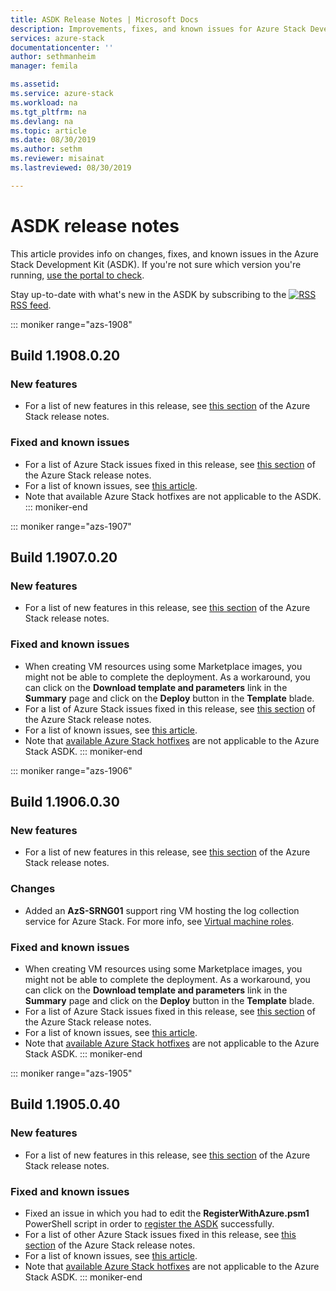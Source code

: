 ```yaml
---
title: ASDK Release Notes | Microsoft Docs
description: Improvements, fixes, and known issues for Azure Stack Development Kit (ASDK).
services: azure-stack
documentationcenter: ''
author: sethmanheim
manager: femila

ms.assetid:
ms.service: azure-stack
ms.workload: na
ms.tgt_pltfrm: na
ms.devlang: na
ms.topic: article
ms.date: 08/30/2019
ms.author: sethm
ms.reviewer: misainat
ms.lastreviewed: 08/30/2019

---
```


# ASDK release notes

This article provides info on changes, fixes, and known issues in the Azure Stack Development Kit (ASDK). If you're not sure which version you're running, [use the portal to check](../operator/azure-stack-updates.md).

Stay up-to-date with what's new in the ASDK by subscribing to the [![RSS](./media/asdk-release-notes/feed-icon-14x14.png)](https://docs.microsoft.com/api/search/rss?search=Azure+Stack+Development+Kit+release+notes&locale=en-us#) [RSS feed](https://docs.microsoft.com/api/search/rss?search=Azure+Stack+Development+Kit+release+notes&locale=en-us#).

::: moniker range="azs-1908"
## Build 1.1908.0.20

### New features

- For a list of new features in this release, see [this section](../operator/azure-stack-release-notes-1908.md#whats-new) of the Azure Stack release notes.

<!-- ### Changes -->

### Fixed and known issues

- For a list of Azure Stack issues fixed in this release, see [this section](../operator/azure-stack-release-notes-1908.md#fixes) of the Azure Stack release notes.
- For a list of known issues, see [this article](../operator/azure-stack-release-notes-known-issues-1908.md).
- Note that available Azure Stack hotfixes are not applicable to the ASDK.
::: moniker-end

::: moniker range="azs-1907"
## Build 1.1907.0.20

### New features

- For a list of new features in this release, see [this section](../operator/azure-stack-release-notes-1907.md#whats-in-this-update) of the Azure Stack release notes.

<!-- ### Changes -->

### Fixed and known issues

- When creating VM resources using some Marketplace images, you might not be able to complete the deployment. As a workaround, you can click on the **Download template and parameters** link in the **Summary** page and click on the **Deploy** button in the **Template** blade.
- For a list of Azure Stack issues fixed in this release, see [this section](../operator/azure-stack-release-notes-1907.md#fixes) of the Azure Stack release notes.
- For a list of known issues, see [this article](../operator/azure-stack-release-notes-known-issues-1907.md).
- Note that [available Azure Stack hotfixes](../operator/azure-stack-release-notes-1907.md#hotfixes) are not applicable to the Azure Stack ASDK.
::: moniker-end

::: moniker range="azs-1906"
## Build 1.1906.0.30

### New features

- For a list of new features in this release, see [this section](../operator/azure-stack-release-notes-1906.md#whats-in-this-update) of the Azure Stack release notes.

### Changes

- Added an **AzS-SRNG01** support ring VM hosting the log collection service for Azure Stack. For more info, see [Virtual machine roles](asdk-architecture.md).

### Fixed and known issues

- When creating VM resources using some Marketplace images, you might not be able to complete the deployment. As a workaround, you can click on the **Download template and parameters** link in the **Summary** page and click on the **Deploy** button in the **Template** blade.
- For a list of Azure Stack issues fixed in this release, see [this section](../operator/azure-stack-release-notes-1906.md#fixes) of the Azure Stack release notes.
- For a list of known issues, see [this article](../operator/azure-stack-release-notes-known-issues-1906.md).
- Note that [available Azure Stack hotfixes](../operator/azure-stack-release-notes-1906.md#hotfixes) are not applicable to the Azure Stack ASDK.
::: moniker-end

::: moniker range="azs-1905"
## Build 1.1905.0.40

<!-- ### Changes -->

### New features

- For a list of new features in this release, see [this section](../operator/azure-stack-release-notes-1905.md#whats-in-this-update) of the Azure Stack release notes.

### Fixed and known issues

- Fixed an issue in which you had to edit the **RegisterWithAzure.psm1** PowerShell script in order to [register the ASDK](asdk-register.md) successfully.
- For a list of other Azure Stack issues fixed in this release, see [this section](../operator/azure-stack-release-notes-1905.md#fixes) of the Azure Stack release notes.
- For a list of known issues, see [this article](../operator/azure-stack-release-notes-known-issues-1905.md).
- Note that [available Azure Stack hotfixes](../operator/azure-stack-release-notes-1905.md#hotfixes) are not applicable to the Azure Stack ASDK.
::: moniker-end
